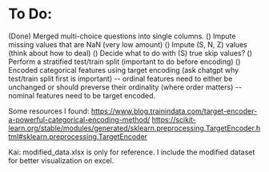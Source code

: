 # To Do:

(Done) Merged multi-choice questions into single columns.
() Impute missing values that are NaN (very low amount)
() Impute (S, N, Z) values (think about how to deal)
() Decide what to do with (S) true skip values?
() Perform a stratified test/train split (important to do before encoding) 
() Encoded categorical features using target encoding (ask chatgpt why test/train split first is important)
   -- ordinal features need to either be unchanged or should preverse their ordinality (where order matters)
   -- nominal features need to be target encoded.

Some resources I found:
https://www.blog.trainindata.com/target-encoder-a-powerful-categorical-encoding-method/
https://scikit-learn.org/stable/modules/generated/sklearn.preprocessing.TargetEncoder.html#sklearn.preprocessing.TargetEncoder


Kai:
modified_data.xlsx is only for reference. I include the modified dataset for better visualization on excel. 
